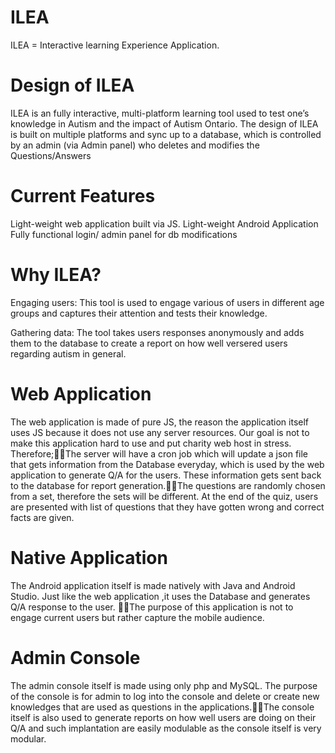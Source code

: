 # ILEA
ILEA = Interactive learning Experience Application.

# Design of ILEA
ILEA is an fully interactive, multi-platform learning tool used to test one’s knowledge in Autism and the impact of Autism Ontario. The design of ILEA is built on multiple platforms and sync up to a database, which is controlled by an admin (via Admin panel) who deletes and modifies the Questions/Answers 


# Current Features
Light-weight web application built via JS. 
Light-weight Android Application 
Fully functional login/ admin panel for db modifications

# Why ILEA?
Engaging users:
This tool is used to engage various of users in different age groups and captures their attention and tests their knowledge.

Gathering data:
The tool takes users responses anonymously and adds them to the database to create a report on how well versered users regarding autism in general.

# Web Application
The web application is made of pure JS, the reason the application itself uses JS because it does not use any server resources. Our goal is not to make this application hard to use and put charity web host in stress. Therefore;The server will have a cron job which will update a json file that gets information from the Database everyday, which is used by the web application to generate Q/A for the users. These information gets sent back to the database for report generation.The questions are randomly chosen from a set, therefore the sets will be different. At the end of the quiz, users are presented with list of questions that they have gotten wrong and correct facts are given.

# Native Application
The Android application itself is made natively with Java and Android Studio. Just like the web application ,it uses the Database and generates Q/A response to the user. The purpose of this application is not to engage current users but rather capture the mobile audience.

# Admin Console
The admin console itself is made using only php and MySQL. The purpose of the console is for admin to log into the console and delete or create new knowledges that are used as questions in the applications.The console itself is also used to generate reports on how well users are doing on their Q/A and such implantation are easily modulable as the console itself is very modular.
